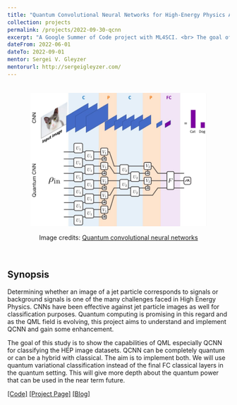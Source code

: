 ```yaml
---
title: "Quantum Convolutional Neural Networks for High-Energy Physics Analysis at the LHC"
collection: projects
permalink: /projects/2022-09-30-qcnn
excerpt: "A Google Summer of Code project with ML4SCI. <br> The goal of this study is to show the capabilities of QCNN for classifying the HEP image datasets."
dateFrom: 2022-06-01
dateTo: 2022-09-01
mentor: Sergei V. Gleyzer
mentorurl: http://sergeigleyzer.com/
---
```


<div align="center" style="padding:20px;">
	<img src='/images/gsoc22.jpg' width='400' alt='Quantum CNN' >
	<p>Image credits: <a href='https://www.nature.com/articles/s41567-019-0648-8'>Quantum convolutional neural networks </a></p>
</div>

## Synopsis

Determining whether an image of a jet particle corresponds to signals or background signals is one of the many challenges faced in High Energy Physics. CNNs have been effective against jet particle images as well for classification purposes. Quantum computing is promising in this regard and as the QML field is evolving, this project aims to understand and implement QCNN and gain some enhancement.

The goal of this study is to show the capabilities of QML especially QCNN for classifying the HEP image datasets. QCNN can be completely quantum or can be a hybrid with classical. The aim is to implement both. We will use quantum variational classification instead of the final FC classical layers in the quantum setting. This will give more depth about the quantum power that can be used in the near term future.


[[Code]](https://github.com/Gopal-Dahale/qml-hep-lhc) [[Project Page]](https://summerofcode.withgoogle.com/programs/2022/projects/0gbpQgKv) [[Blog]](https://dahalegopal27.medium.com/quantum-convolutional-neural-networks-for-high-energy-physics-analysis-at-the-lhc-gsoc-2022-1b367905a955)